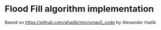 #  Flood Fill algorithm implementation

Based on https://github.com/ahadik/micromau5_code by Alexander Hadik
